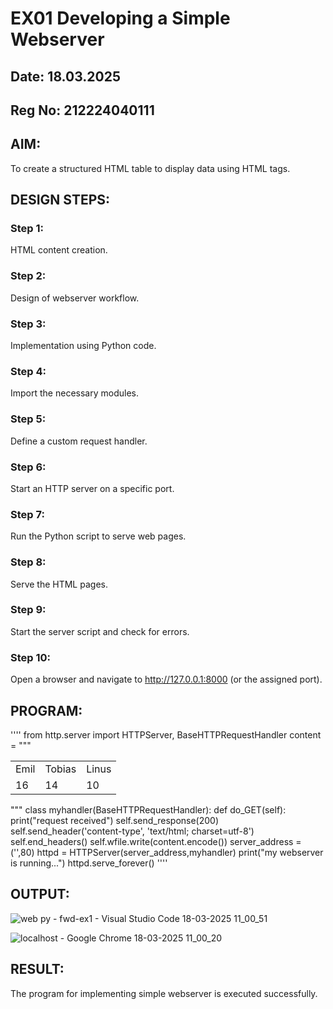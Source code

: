 # EX01 Developing a Simple Webserver
## Date: 18.03.2025
## Reg No: 212224040111

## AIM:  
To create a structured HTML table to display data using HTML tags.

## DESIGN STEPS:
### Step 1: 
HTML content creation.

### Step 2:
Design of webserver workflow.

### Step 3:
Implementation using Python code.

### Step 4:
Import the necessary modules.

### Step 5:
Define a custom request handler.

### Step 6:
Start an HTTP server on a specific port.

### Step 7:
Run the Python script to serve web pages.

### Step 8:
Serve the HTML pages.

### Step 9:
Start the server script and check for errors.

### Step 10:
Open a browser and navigate to http://127.0.0.1:8000 (or the assigned port).

## PROGRAM:
''''
from http.server import HTTPServer, BaseHTTPRequestHandler
content = """
<table>
  <tr>
    <td>Emil</td>
    <td>Tobias</td>
    <td>Linus</td>
  </tr>
  <tr>
    <td>16</td>
    <td>14</td>
    <td>10</td>
  </tr>
</table>
"""
class myhandler(BaseHTTPRequestHandler):
    def do_GET(self):
        print("request received")
        self.send_response(200)
        self.send_header('content-type', 'text/html; charset=utf-8')
        self.end_headers()
        self.wfile.write(content.encode())
server_address = ('',80)
httpd = HTTPServer(server_address,myhandler)
print("my webserver is running...")
httpd.serve_forever()
''''

## OUTPUT:

![web py - fwd-ex1 - Visual Studio Code 18-03-2025 11_00_51](https://github.com/user-attachments/assets/20316092-7626-4127-ab0c-6ce9dd6c15e1)

![localhost - Google Chrome 18-03-2025 11_00_20](https://github.com/user-attachments/assets/e19fe0bf-0600-4b58-85ff-78531b83f1ba)


## RESULT:
The program for implementing simple webserver is executed successfully.

